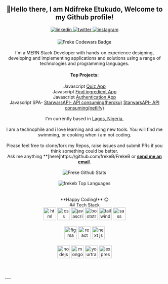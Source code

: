<!---
freke /Frekeb is a ✨ special ✨ repository because its `README.md` (this file) appears on your GitHub profile.
You can click the Preview link to take a look at your changes.
--->
<div align="center">
  <h2> 👋Hello there, I am Ndifreke Etukudo, Welcome to my Github profile! </h2>
  <!-- <img src="https://github.com/frekeB" width="30"></h2> -->
<a href="https://www.linkedin.com/in/ndifreke-etukudo/" target="_blank">
<img src=https://img.shields.io/badge/linkedin-%2300acee.svg?color=405DE6&style=for-the-badge&logo=linkedin&logoColor=white alt=linkedin style="margin-bottom: 5px;" />
</a>
<a href="https://twitter.com/Ndifreke-Etukud1" target="_blank">
<img src=https://img.shields.io/badge/twitter-%2300acee.svg?color=1DA1F2&style=for-the-badge&logo=twitter&logoColor=white alt=twitter style="margin-bottom: 5px;" />
</a>
<a href="https://instagram.com/freaky-frekey" target="_blank">
<img src=https://img.shields.io/badge/instagram-%ff5851db.svg?color=C13584&style=for-the-badge&logo=instagram&logoColor=white alt=instagram style="margin-bottom: 5px;" />
</a>
<br />
<br />
<img src="https://www.codewars.com/users/frekeB/badges/large" alt="Freke Codewars Badge">
<br />
<br />
I'm a MERN Stack Developer with hands-on experience designing, developing and implementing applications and solutions using a range of technologies and programming languages.
<br />
  <h4>Top  Projects:</h4>
   Javascript <a href="https://frekeb.github.io/Quiz-App/">Quiz App</a>
  <br />
  Javascript <a href="https://dancing-parfait-29d453.netlify.app/"> Find ingredient App</a>
  <br />
  Javascript <a href="https://authenticate-app.onrender.com">Authentication App</a>
  <br />
  Javascript SPA- <a href="https://splendid-pixie-18552c.netlify.app/">StarwarsAPI- API consuming(heroku)</a> <a href="https://starwarscharsapi.netlify.app/">StarwarsAPI- API consuming(netlify)</a>
<br />
  <br />
  I'm currently based in <a href="https://goo.gl/maps/wpi5Qva2FTCKDjpC6">Lagos, Nigeria.</a>
<br/>
<br />
I am a technophile and i love learning and using new tools. You will find me swimming, or cooking when i am not coding.
<br />
<br />
Please feel free to clone/fork my Repos, raise issues and submit PRs if you think something could be better.<br />
Ask me anything **[here]https://github.com/frekeB/FrekeB or <a href="etukfrekeb@gmail.com"><b>send me an email</b></a>.
<br />
<br />
<img align="center" src="https://github-readme-stats.vercel.app/api?username=frekeb&include_all_commits=true&count_private=true&show_icons=true&line_height=30&title_color=CDB4DB&icon_color=CDB4DB&text_color=D3D3D3&bg_color=0A0A0A" alt="Freke Github Stats">
<br />
<br />
<img src="https://github-readme-stats.vercel.app/api/top-langs/?username=frekeb&layout=compact&theme=dark&bg_color=0A0A0A" alt=" frekeb Top Languages"/>
<br />
<br />
<br />
**Happy Coding!** 😊
</div>
<div align="center">
## Tech Stack
<br />
<a margin="10" href="https://developer.mozilla.org/en-US/docs/Web/HTML" target="_blank"><img margin="10px" height="40" src="https://github.com/abdoachhoubi/abdoachhoubi/blob/main/svgs/html.svg" alt="html"></a>
<a margin="10" href="https://developer.mozilla.org/en-US/docs/Web/CSS" target="_blank"><img margin="10px" height="40" src="https://github.com/abdoachhoubi/abdoachhoubi/blob/main/svgs/css.svg" alt="css"></a>
<a margin="10" href="https://developer.mozilla.org/en-US/docs/Web/JavaScript" target="_blank"><img margin="10px" height="40" src="https://github.com/abdoachhoubi/abdoachhoubi/blob/main/svgs/javascript.svg" alt="javascript"></a>
<a margin="10" href="https://getbootstrap.com" target="_blank"><img margin="10px" height="40" src="https://github.com/abdoachhoubi/abdoachhoubi/blob/main/svgs/bootstrap.svg" alt="bootstrap"></a>
<a margin="10" href="https://tailwindcss.com" target="_blank"><img margin="10px" height="40" src="https://github.com/abdoachhoubi/abdoachhoubi/blob/main/svgs/tailwind.svg" alt="tailwind"></a>
<a margin="10" href="https://sass-lang.com" target="_blank"><img margin="10px" height="40" src="https://github.com/abdoachhoubi/abdoachhoubi/blob/main/svgs/sass.svg" alt="sass"></a>
<br />
<br />
<a margin="10" href="https://figma.com" target="_blank"><img margin="10px" height="40" src="https://github.com/abdoachhoubi/abdoachhoubi/blob/main/svgs/figma.svg" alt="figma"></a>
<a margin="10" href="https://reactjs.org" target="_blank"><img margin="10px" height="40" src="https://github.com/abdoachhoubi/abdoachhoubi/blob/main/svgs/react.svg" alt="react"></a>
<a margin="10" href="https://nextjs.org" target="_blank"><img margin="10px" height="40" src="https://github.com/abdoachhoubi/abdoachhoubi/blob/main/svgs/nextjs.svg" alt="next js"></a>
<br />
<br />
<a margin="10" href="https://nodejs.org" target="_blank"><img margin="10px" height="40" src="https://github.com/abdoachhoubi/abdoachhoubi/blob/main/svgs/nodejs.svg" alt="nodejs"></a>
<a margin="10" href="https://mongodb.com" target="_blank"><img margin="10px" height="40" src="https://github.com/abdoachhoubi/abdoachhoubi/blob/main/svgs/mongodb.svg" alt="mongodb"></a>
<a margin="10" href="https://www.jetbrains.com/youtrack/" target="_blank"><img margin="10px" height="40" src="https://github.com/abdoachhoubi/abdoachhoubi/blob/main/svgs/yourtrack.svg" alt="yourtrack"></a>
<a margin="10" href="https://expressjs.com" target="_blank"><img margin="10px" height="40" src="https://github.com/abdoachhoubi/abdoachhoubi/blob/main/svgs/express.svg" alt="express"></a>
</div>
<br />
<br />
<div align="center">
<br />
</div>
---
<!--<div align="center">
Credit: [abdoachhoubi](https://github.com/abdoachhoubi)
Last Edited on: 30/06/2022
</div> -->
